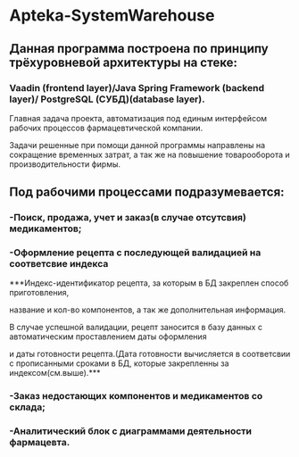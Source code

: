# Apteka-SystemWarehouse
## Данная программа построена по принципу трёхуровневой архитектуры на стеке:
### Vaadin (frontend layer)/Java Spring Framework (backend layer)/ PostgreSQL (СУБД)(database layer). 

Главная задача  проекта, автоматизация под единым интерфейсом рабочих процессов фармацевтической компании. 

Задачи решенные при помощи данной программы  направлены  на сокращение  временных затрат, а так же на повышение товарооборота и производительности фирмы.
## Под рабочими процессами подразумевается:
### -Поиск, продажа, учет и заказ(в случае отсутсвия) медикаментов;
### -Оформление рецепта с последующей валидацией на соответсвие индекса
***Индекс-идентификатор рецепта, за которым в БД закреплен способ приготовления,

название и кол-во компонентов, а так же дополнительная информация.

В случае успешной валидации, рецепт заносится в базу данных с автоматическим проставлением даты оформления

и даты готовности рецепта.(Дата готовности вычисляется в соответсвии с прописанными сроками в БД, которые закрепленны за индексом(см.выше).***
### -Заказ недостающих компонентов и медикаментов со склада;
### -Аналитический блок с диаграммами деятельности фармацевта. 
